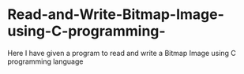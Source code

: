 # Read-and-Write-Bitmap-Image-using-C-programming-
Here I have given a program to read and write a Bitmap Image using C programming language
